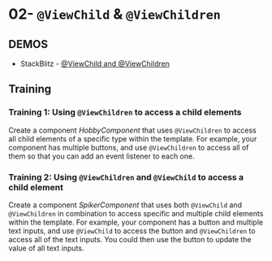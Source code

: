 # 02- `@ViewChild` & `@ViewChildren`

## DEMOS

- StackBlitz - [@ViewChild and @ViewChildren](https://stackblitz.com/edit/angular-ivy-hczcd2)

## Training

### Training 1: Using `@ViewChildren` to access a child elements

Create a component _HobbyComponent_ that uses `@ViewChildren` to access
all child elements of a specific type within the template. For example,
your component has multiple buttons, and use `@ViewChildren` to access all
of them so that you can add an event listener to each one.

### Training 2: Using `@ViewChildren` and `@ViewChild` to access a child element

Create a component _SpikerComponent_ that uses both `@ViewChild` and
`@ViewChildren` in combination to access specific and multiple child
elements within the template. For example, your component has a button
and multiple text inputs, and use `@ViewChild` to access the button and
`@ViewChildren` to access all of the text inputs. You could then use the
button to update the value of all text inputs.
